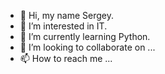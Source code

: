- 👋 Hi, my name Sergey.
- 👀 I’m interested in IT.
- 🌱 I’m currently learning Python.
- 💞️ I’m looking to collaborate on ...
- 📫 How to reach me ...

<!---
smysatov/smysatov is a ✨ special ✨ repository because its `README.md` (this file) appears on your GitHub profile.
You can click the Preview link to take a look at your changes.
--->
